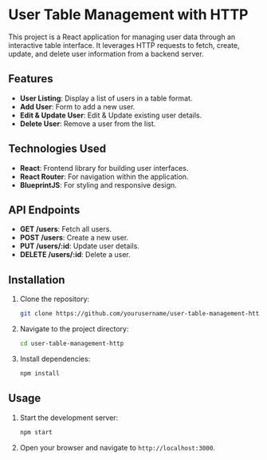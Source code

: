
# User Table Management with HTTP

This project is a React application for managing user data through an interactive table interface. It leverages HTTP requests to fetch, create, update, and delete user information from a backend server.


## Features

- **User Listing**: Display a list of users in a table format.
- **Add User**: Form to add a new user.
- **Edit & Update User**: Edit & Update existing user details.
- **Delete User**: Remove a user from the list.

## Technologies Used

- **React**: Frontend library for building user interfaces.
- **React Router**: For navigation within the application.
- **BlueprintJS**: For styling and responsive design.

## API Endpoints

- **GET /users**: Fetch all users.
- **POST /users**: Create a new user.
- **PUT /users/:id**: Update user details.
- **DELETE /users/:id**: Delete a user.

## Installation

1. Clone the repository:
    ```bash
    git clone https://github.com/yourusername/user-table-management-http.git
    ```
2. Navigate to the project directory:
    ```bash
    cd user-table-management-http
    ```
3. Install dependencies:
    ```bash
    npm install
    ```

## Usage

1. Start the development server:
    ```bash
    npm start
    ```
2. Open your browser and navigate to `http://localhost:3000`.
